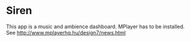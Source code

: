 # Siren
This app is a music and ambience dashboard. MPlayer has to be installed. See http://www.mplayerhq.hu/design7/news.html
